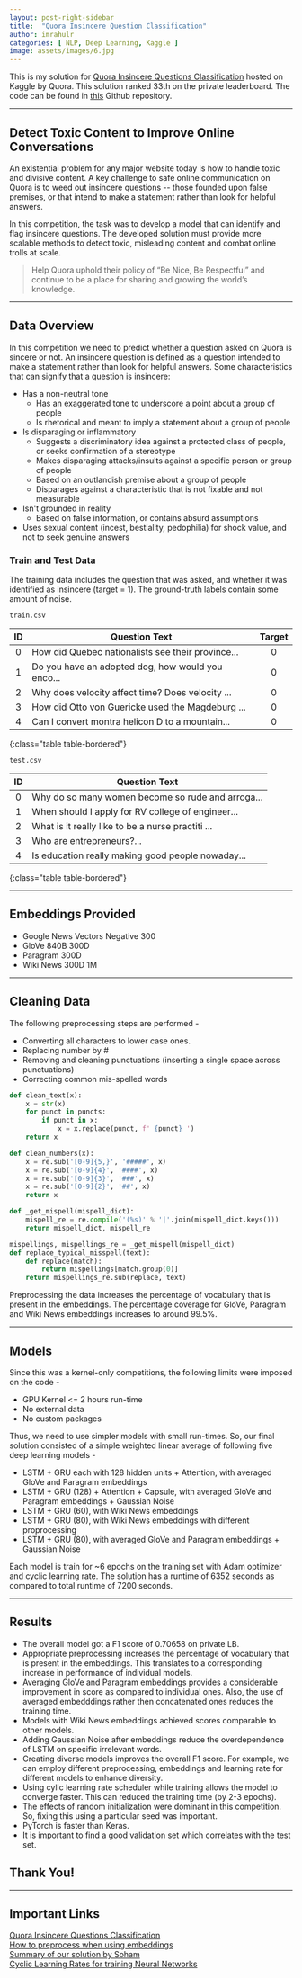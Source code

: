 ```yaml
---
layout: post-right-sidebar
title:  "Quora Insincere Question Classification"
author: imrahulr
categories: [ NLP, Deep Learning, Kaggle ]
image: assets/images/6.jpg
---
```

This is my solution for <a href="https://www.kaggle.com/c/quora-insincere-questions-classification">Quora Insincere Questions Classification</a> hosted on Kaggle by Quora. This solution ranked 33th on the private leaderboard. The code can be found in <a href="#">this</a> Github repository.

---

## Detect Toxic Content to Improve Online Conversations

An existential problem for any major website today is how to handle toxic and divisive content. A key challenge to safe online communication on Quora is to weed out insincere questions -- those founded upon false premises, or that intend to make a statement rather than look for helpful answers.

In this competition, the task was to develop a model that can identify and flag insincere questions. The developed solution must provide more scalable methods to detect toxic, misleading content and combat online trolls at scale. 

>Help Quora uphold their policy of “Be Nice, Be Respectful” and continue to be a place for sharing and growing the world’s knowledge.

---

## Data Overview

In this competition we need to predict whether a question asked on Quora is sincere or not.
An insincere question is defined as a question intended to make a statement rather than look for helpful answers. Some characteristics that can signify that a question is insincere:
- Has a non-neutral tone
  - Has an exaggerated tone to underscore a point about a group of people
  - Is rhetorical and meant to imply a statement about a group of people
- Is disparaging or inflammatory
  - Suggests a discriminatory idea against a protected class of people, or seeks confirmation of a stereotype
  - Makes disparaging attacks/insults against a specific person or group of people
  - Based on an outlandish premise about a group of people
  - Disparages against a characteristic that is not fixable and not measurable 
- Isn't grounded in reality
  - Based on false information, or contains absurd assumptions
- Uses sexual content (incest, bestiality, pedophilia) for shock value, and not to seek genuine answers

### Train and Test Data

The training data includes the question that was asked, and whether it was identified as insincere (target = 1). The ground-truth labels contain some amount of noise.

`train.csv`

| ID | Question Text | Target |
|:--:|--------------|:----:|
| 0 |	How did Quebec nationalists see their province... | 0 |
| 1 |	Do you have an adopted dog, how would you enco... | 0 |
| 2 |	Why does velocity affect time? Does velocity  ... | 0 |
| 3 |	How did Otto von Guericke used the Magdeburg ...  | 0 |
| 4 |	Can I convert montra helicon D to a mountain... | 0 |
{:class="table table-bordered"}
<br>

`test.csv`

| ID | Question Text |
|:--:|--------------|
| 0 |	Why do so many women become so rude and arroga... |
| 1 |	When should I apply for RV college of engineer... |
| 2 |	What is it really like to be a nurse practiti ... |
| 3 |	Who are entrepreneurs?...  |
| 4 |	Is education really making good people nowaday... |
{:class="table table-bordered"}
<br>

---

## Embeddings Provided

- Google News Vectors Negative 300
- GloVe 840B 300D
- Paragram 300D
- Wiki News 300D 1M

---

## Cleaning Data

The following preprocessing steps are performed - 
- Converting all characters to lower case ones.
- Replacing number by #
- Removing and cleaning punctuations (inserting a single space across punctuations)
- Correcting common mis-spelled words

```python
def clean_text(x):
    x = str(x)
    for punct in puncts:
        if punct in x:
            x = x.replace(punct, f' {punct} ')
    return x

def clean_numbers(x):
    x = re.sub('[0-9]{5,}', '#####', x)
    x = re.sub('[0-9]{4}', '####', x)
    x = re.sub('[0-9]{3}', '###', x)
    x = re.sub('[0-9]{2}', '##', x)
    return x

def _get_mispell(mispell_dict):
    mispell_re = re.compile('(%s)' % '|'.join(mispell_dict.keys()))
    return mispell_dict, mispell_re

mispellings, mispellings_re = _get_mispell(mispell_dict)
def replace_typical_misspell(text):
    def replace(match):
        return mispellings[match.group(0)]
    return mispellings_re.sub(replace, text)
```

Preprocessing the data increases the percentage of vocabulary that is present in the embeddings. The percentage coverage for GloVe, Paragram and Wiki News embeddings increases to around 99.5%.

---

## Models

Since this was a kernel-only competitions, the following limits were imposed on the code -
- GPU Kernel <= 2 hours run-time
- No external data 
- No custom packages

Thus, we need to use simpler models with small run-times. So, our final solution consisted of a simple weighted linear average of following five deep learning models - 
- LSTM + GRU each with 128 hidden units + Attention, with averaged GloVe and Paragram embeddings
- LSTM + GRU (128) + Attention + Capsule, with averaged GloVe and Paragram embeddings + Gaussian Noise
- LSTM + GRU (60), with Wiki News embeddings
- LSTM + GRU (80), with Wiki News embeddings with different proprocessing
- LSTM + GRU (80), with averaged GloVe and Paragram embeddings + Gaussian Noise         

Each model is train for ~6 epochs on the training set with Adam optimizer and cyclic learning rate. The solution has a runtime of 6352 seconds as compared to total runtime of 7200 seconds.

---

## Results

- The overall model got a F1 score of 0.70658 on private LB.
- Appropriate preprocessing increases the percentage of vocabulary that is present in the embeddings. This translates to a corresponding increase in performance of individual models.
- Averaging GloVe and Paragram embeddings provides a considerable improvement in score as compared to individual ones. Also, the use of averaged embedddings rather then concatenated ones reduces the training time. 
- Models with Wiki News embeddings achieved scores comparable to other models.
- Adding Gaussian Noise after embeddings reduce the overdependence of LSTM on specific irrelevant words.
- Creating diverse models improves the overall F1 score. For example, we can employ different preprocessing, embeddings and learning rate for different models to enhance diversity.
- Using cylic learning rate scheduler while training allows the model to converge faster. This can reduced the training time (by 2-3 epochs).
- The effects of random initialization were dominant in this competition. So, fixing this using a particular seed was important.
- PyTorch is faster than Keras.
- It is important to find a good validation set which correlates with the test set.

## Thank You!

---

## Important Links

<a href="https://www.kaggle.com/c/quora-insincere-questions-classification">Quora Insincere Questions Classification</a><br>
<a href="https://www.kaggle.com/christofhenkel/how-to-preprocessing-when-using-embeddings">How to preprocess when using embeddings</a><br>
<a href="https://www.kaggle.com/c/quora-insincere-questions-classification/discussion/80577#latest-471866">Summary of our solution by Soham</a><br>
<a href="https://arxiv.org/abs/1506.01186">Cyclic Learning Rates for training Neural Networks</a>